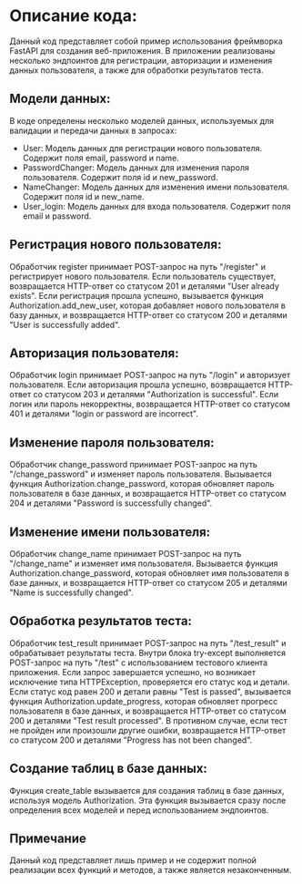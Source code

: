 # Описание кода:
Данный код представляет собой пример использования фреймворка FastAPI для создания веб-приложения. В приложении реализованы несколько эндпоинтов для регистрации, авторизации и изменения данных пользователя, а также для обработки результатов теста.

## Модели данных:
В коде определены несколько моделей данных, используемых для валидации и передачи данных в запросах:

- User: Модель данных для регистрации нового пользователя. Содержит поля email, password и name.
- PasswordChanger: Модель данных для изменения пароля пользователя. Содержит поля id и new_password.
- NameChanger: Модель данных для изменения имени пользователя. Содержит поля id и new_name.
- User_login: Модель данных для входа пользователя. Содержит поля email и password.

## Регистрация нового пользователя:
Обработчик register принимает POST-запрос на путь "/register" и регистрирует нового пользователя. Если пользователь существует, возвращается HTTP-ответ со статусом 201 и деталями "User already exists". Если регистрация прошла успешно, вызывается функция Authorization.add_new_user, которая добавляет нового пользователя в базу данных, и возвращается HTTP-ответ со статусом 200 и деталями "User is successfully added".

## Авторизация пользователя:
Обработчик login принимает POST-запрос на путь "/login" и авторизует пользователя. Если авторизация прошла успешно, возвращается HTTP-ответ со статусом 203 и деталями "Authorization is successful". Если логин или пароль некорректны, возвращается HTTP-ответ со статусом 401 и деталями "login or password are incorrect".

## Изменение пароля пользователя:
Обработчик change_password принимает POST-запрос на путь "/change_password" и изменяет пароль пользователя. Вызывается функция Authorization.change_password, которая обновляет пароль пользователя в базе данных, и возвращается HTTP-ответ со статусом 204 и деталями "Password is successfully changed".

## Изменение имени пользователя:
Обработчик change_name принимает POST-запрос на путь "/change_name" и изменяет имя пользователя. Вызывается функция Authorization.change_password, которая обновляет имя пользователя в базе данных, и возвращается HTTP-ответ со статусом 205 и деталями "Name is successfully changed".

## Обработка результатов теста:
Обработчик test_result принимает POST-запрос на путь "/test_result" и обрабатывает результаты теста. Внутри блока try-except выполняется POST-запрос на путь "/test" с использованием тестового клиента приложения. Если запрос завершается успешно, но возникает исключение типа HTTPException, проверяется его статус код и детали. Если статус код равен 200 и детали равны "Test is passed", вызывается функция Authorization.update_progress, которая обновляет прогресс пользователя в базе данных, и возвращается HTTP-ответ со статусом 200 и деталями "Test result processed". В противном случае, если тест не пройден или произошли другие ошибки, возвращается HTTP-ответ со статусом 200 и деталями "Progress has not been changed".

## Создание таблиц в базе данных:
Функция create_table вызывается для создания таблиц в базе данных, используя модель Authorization. Эта функция вызывается сразу после определения всех моделей и перед использованием эндпоинтов.

## Примечание
Данный код представляет лишь пример и не содержит полной реализации всех функций и методов, а также является незаконченным.